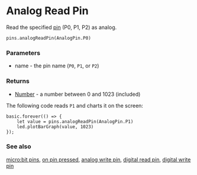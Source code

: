# Analog Read Pin

Read the specified [pin](/device/pins) (P0, P1, P2) as analog.

```sig
pins.analogReadPin(AnalogPin.P0)
```

### Parameters

* name - the  pin name (`P0`, `P1`, or `P2`)

### Returns

* [Number](/reference/types/number) - a number between 0 and 1023 (included)

The following code reads `P1` and charts it on the screen:

```blocks
basic.forever(() => {
    let value = pins.analogReadPin(AnalogPin.P1)
    led.plotBarGraph(value, 1023)
});
```

### See also

[micro:bit pins](/device/pins), [on pin pressed](/reference/input/on-pin-pressed), [analog write pin](/reference/pins/analog-write-pin), [digital read pin](/reference/pins/digital-read-pin), [digital write pin](/reference/pins/digital-write-pin)

